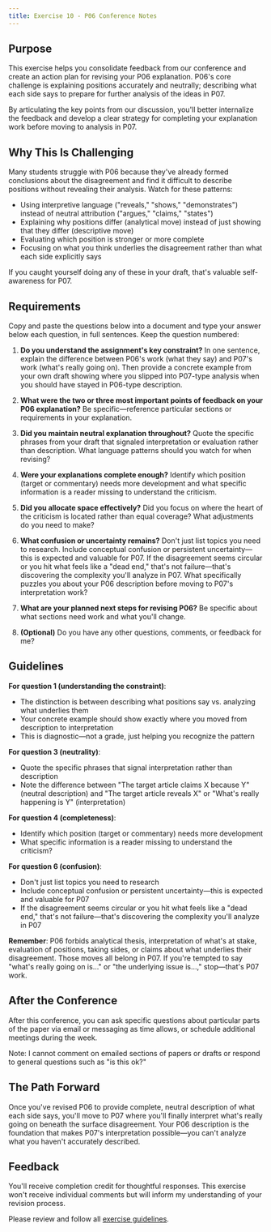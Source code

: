 ```yaml
---
title: Exercise 10 - P06 Conference Notes
---
```


## Purpose

This exercise helps you consolidate feedback from our conference and create an action plan for revising your P06 explanation. P06's core challenge is explaining positions accurately and neutrally; describing what each side says to prepare for further analysis of the ideas in P07.

By articulating the key points from our discussion, you'll better internalize the feedback and develop a clear strategy for completing your explanation work before moving to analysis in P07.

## Why This Is Challenging

Many students struggle with P06 because they've already formed conclusions about the disagreement and find it difficult to describe positions without revealing their analysis. Watch for these patterns:

- Using interpretive language ("reveals," "shows," "demonstrates") instead of neutral attribution ("argues," "claims," "states")
- Explaining why positions differ (analytical move) instead of just showing that they differ (descriptive move)
- Evaluating which position is stronger or more complete
- Focusing on what you think underlies the disagreement rather than what each side explicitly says

If you caught yourself doing any of these in your draft, that's valuable self-awareness for P07.

## Requirements

Copy and paste the questions below into a document and type your answer below each question, in full sentences. Keep the question numbered:

1. **Do you understand the assignment's key constraint?** In one sentence, explain the difference between P06's work (what they say) and P07's work (what's really going on). Then provide a concrete example from your own draft showing where you slipped into P07-type analysis when you should have stayed in P06-type description.

2. **What were the two or three most important points of feedback on your P06 explanation?** Be specific—reference particular sections or requirements in your explanation.

3. **Did you maintain neutral explanation throughout?** Quote the specific phrases from your draft that signaled interpretation or evaluation rather than description. What language patterns should you watch for when revising?

4. **Were your explanations complete enough?** Identify which position (target or commentary) needs more development and what specific information is a reader missing to understand the criticism.

5. **Did you allocate space effectively?** Did you focus on where the heart of the criticism is located rather than equal coverage? What adjustments do you need to make?

6. **What confusion or uncertainty remains?** Don't just list topics you need to research. Include conceptual confusion or persistent uncertainty—this is expected and valuable for P07. If the disagreement seems circular or you hit what feels like a "dead end," that's not failure—that's discovering the complexity you'll analyze in P07. What specifically puzzles you about your P06 description before moving to P07's interpretation work?

7. **What are your planned next steps for revising P06?** Be specific about what sections need work and what you'll change.

8. **(Optional)** Do you have any other questions, comments, or feedback for me?

## Guidelines

**For question 1 (understanding the constraint)**:
- The distinction is between describing what positions say vs. analyzing what underlies them
- Your concrete example should show exactly where you moved from description to interpretation
- This is diagnostic—not a grade, just helping you recognize the pattern

**For question 3 (neutrality)**:
- Quote the specific phrases that signal interpretation rather than description
- Note the difference between "The target article claims X because Y" (neutral description) and "The target article reveals X" or "What's really happening is Y" (interpretation)

**For question 4 (completeness)**:
- Identify which position (target or commentary) needs more development
- What specific information is a reader missing to understand the criticism?

**For question 6 (confusion)**:
- Don't just list topics you need to research
- Include conceptual confusion or persistent uncertainty—this is expected and valuable for P07
- If the disagreement seems circular or you hit what feels like a "dead end," that's not failure—that's discovering the complexity you'll analyze in P07

**Remember**: P06 forbids analytical thesis, interpretation of what's at stake, evaluation of positions, taking sides, or claims about what underlies their disagreement. Those moves all belong in P07. If you're tempted to say "what's really going on is..." or "the underlying issue is...," stop—that's P07 work.

## After the Conference

After this conference, you can ask specific questions about particular parts of the paper via email or messaging as time allows, or schedule additional meetings during the week.

Note: I cannot comment on emailed sections of papers or drafts or respond to general questions such as "is this ok?"

## The Path Forward

Once you've revised P06 to provide complete, neutral description of what each side says, you'll move to P07 where you'll finally interpret what's really going on beneath the surface disagreement. Your P06 description is the foundation that makes P07's interpretation possible—you can't analyze what you haven't accurately described.

## Feedback

You'll receive completion credit for thoughtful responses. This exercise won't receive individual comments but will inform my understanding of your revision process.

Please review and follow all [exercise guidelines](/course-ntw2029/assignments/general/exercise-guidelines).
